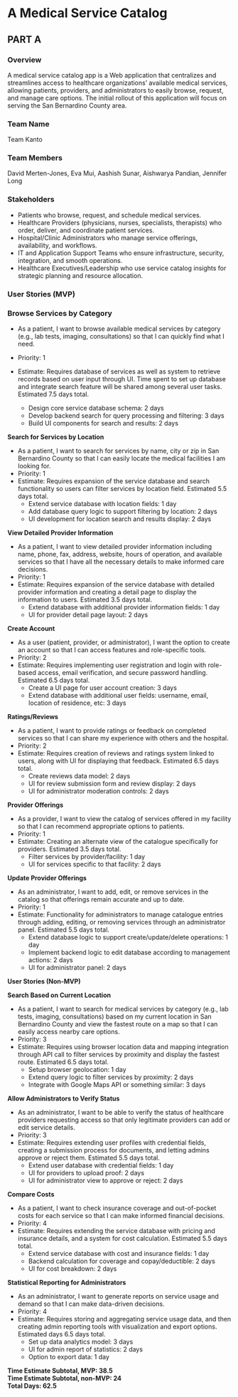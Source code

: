 # A Medical Service Catalog

## PART A

### Overview  
A medical service catalog app is a Web application that centralizes and streamlines access to healthcare organizations’ available medical services, allowing patients, providers, and administrators to easily browse, request, and manage care options.  The initial rollout of this application will focus on serving the San Bernardino County area.

### Team Name  
Team Kanto

### Team Members  
David Merten-Jones, Eva Mui, Aashish Sunar, Aishwarya Pandian, Jennifer Long

### Stakeholders  
* Patients who browse, request, and schedule medical services.  
* Healthcare Providers (physicians, nurses, specialists, therapists) who order, deliver, and coordinate patient services.  
* Hospital/Clinic Administrators who manage service offerings, availability, and workflows.  
* IT and Application Support Teams who ensure infrastructure, security, integration, and smooth operations.  
* Healthcare Executives/Leadership who use service catalog insights for strategic planning and resource allocation.

### User Stories (MVP)  


### Browse Services by Category

* As a patient, I want to browse available medical services by category (e.g., lab tests, imaging, consultations) so that I can quickly find what I need.
  
* Priority: 1	  
* Estimate: Requires database of services as well as system to retrieve records based on user input through UI. Time spent to set up database and integrate search feature will be shared among several user tasks. Estimated 7.5 days total.  
  * Design core service database schema: 2 days  
  * Develop backend search for query processing and filtering: 3 days  
  * Build UI components for search and results: 2 days


**Search for Services by Location**

* As a patient, I want to search for services by name, city or zip in San Bernardino County so that I can easily locate the medical facilities I am looking for.  
* Priority: 1	  
* Estimate: Requires expansion of the service database and search functionality so users can filter services by location field. Estimated 5.5 days total.  
  * Extend service database with location fields: 1 day  
  * Add database query logic to support filtering by location: 2 days  
  * UI development for location search and results display: 2 days


**View Detailed Provider Information**

* As a patient, I want to view detailed provider information including name, phone, fax, address, website, hours of operation, and available services so that I have all the necessary details to make informed care decisions.  
* Priority: 1	  
* Estimate: Requires expansion of the service database with detailed provider information and creating a detail page to display the information to users. Estimated 3.5 days total.  
  * Extend database with additional provider information fields: 1 day  
  * UI for provider detail page layout: 2 days


**Create Account**

* As a user (patient, provider, or administrator), I want the option to create an account so that I can access features and role-specific tools.  
* Priority: 2  
* Estimate: Requires implementing user registration and login with role-based access, email verification, and secure password handling. Estimated 6.5 days total.  
  * Create a UI page for user account creation: 3 days  
  * Extend database with additional user fields: username, email, location of residence, etc: 3 days


**Ratings/Reviews**

* As a patient, I want to provide ratings or feedback on completed services so that I can share my experience with others and the hospital.  
* Priority: 2	  
* Estimate: Requires creation of reviews and ratings system linked to users, along with UI for displaying that feedback. Estimated 6.5 days total.  
  * Create reviews data model: 2 days  
  * UI for review submission form and review display: 2 days  
  * UI for administrator moderation controls: 2 days

**Provider Offerings**

* As a provider, I want to view the catalog of services offered in my facility so that I can recommend appropriate options to patients.  
* Priority: 1	  
* Estimate: Creating an alternate view of the catalogue specifically for providers. Estimated 3.5 days total.  
  * Filter services by provider/facility: 1 day  
  * UI for services specific to that facility: 2 days  
    


**Update Provider Offerings**

* As an administrator, I want to add, edit, or remove services in the catalog so that offerings remain accurate and up to date.  
* Priority: 1	  
* Estimate: Functionality for administrators to manage catalogue entries through adding, editing, or removing services through an administrator panel. Estimated 5.5 days total.  
  * Extend database logic to support create/update/delete operations: 1 day  
  * Implement backend logic to edit database according to management actions: 2 days  
  * UI for administrator panel: 2 days

**User Stories (Non-MVP)**  


**Search Based on Current Location**

* As a patient, I want to search for medical services by category (e.g., lab tests, imaging, consultations) based on my current location in San Bernardino County and view the fastest route on a map so that I can easily access nearby care options.  
* Priority: 3	  
* Estimate: Requires using browser location data and mapping integration through API call to filter services by proximity and display the fastest route. Estimated 6.5 days total.  
  * Setup browser geolocation: 1 day  
  * Extend query logic to filter services by proximity: 2 days  
  * Integrate with Google Maps API or something similar: 3 days

**Allow Administrators to Verify Status**

* As an administrator, I want to be able to verify the status of healthcare providers requesting access so that only legitimate providers can add or edit service details.  
* Priority: 3	  
* Estimate: Requires extending user profiles with credential fields, creating a submission process for documents, and letting admins approve or reject them. Estimated 5.5 days total.  
  * Extend user database with credential fields: 1 day  
  * UI for providers to upload proof: 2 days  
  * UI for administrator view to approve or reject: 2 days

**Compare Costs**

* As a patient, I want to check insurance coverage and out-of-pocket costs for each service so that I can make informed financial decisions.  
* Priority: 4	  
* Estimate: Requires extending the service database with pricing and insurance details, and a system for cost calculation. Estimated 5.5 days total.  
  * Extend service database with cost and insurance fields: 1 day  
  * Backend calculation for coverage and copay/deductible: 2 days  
  * UI for cost breakdown: 2 days

**Statistical Reporting for Administrators**

* As an administrator, I want to generate reports on service usage and demand so that I can make data-driven decisions.  
* Priority: 4	  
* Estimate: Requires storing and aggregating service usage data, and then creating admin reporting tools with visualization and export options. Estimated days 6.5 days total.  
  * Set up data analytics model: 3 days  
  * UI for admin report of statistics: 2 days  
  * Option to export data: 1 day

**Time Estimate Subtotal, MVP: 38.5**  
**Time Estimate Subtotal, non-MVP: 24**  
**Total Days: 62.5**

